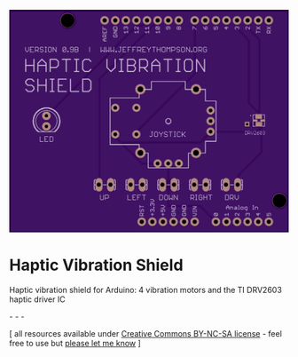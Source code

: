 ![Front of board](https://github.com/jeffThompson/HapticVibrationShield/blob/master/PCB_Front.png)

Haptic Vibration Shield
=====================

Haptic vibration shield for Arduino: 4 vibration motors and the TI DRV2603 haptic driver IC

\- \- \-

\[ all resources available under [Creative Commons BY-NC-SA license](http://creativecommons.org/licenses/by-nc-sa/3.0/) - feel free to use but [please let me know](http://www.jeffreythompson.org) \]
